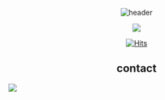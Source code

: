 <div align="center">

![header](https://capsule-render.vercel.app/api?type=venom&height=300&text=KIMDEVSPACE&section=header&textBg=false&fontColor=FFFFFF)

<img src="https://img.shields.io/badge/Python-0080FF?stlye=plastic&logo=python&logoColor=white"/>

[![Hits](https://hits.seeyoufarm.com/api/count/incr/badge.svg?url=https%3A%2F%2Fgithub.com%2Fkimdevspace&count_bg=%23777AC2&title_bg=%23446879&icon=github.svg&icon_color=%23E7E7E7&title=hits&edge_flat=false)](https://hits.seeyoufarm.com)


## contact
<div style="display:flex; flex-direction:row;">
<a href="mailto:kimhyein7110@gmail.com"><img src="https://img.shields.io/badge/Gmail-d14836?style=flat-square&logo=Gmail&logoColor=white&link=ejk5148@gmail.com"/></a>

